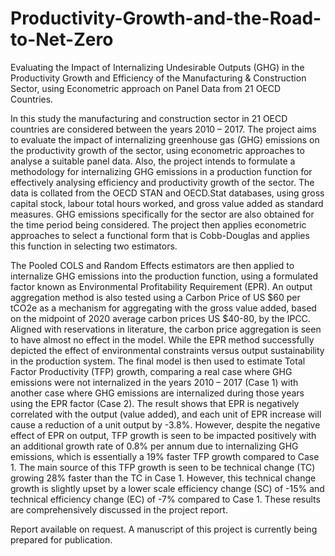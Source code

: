 # Productivity-Growth-and-the-Road-to-Net-Zero
Evaluating the Impact of Internalizing Undesirable Outputs (GHG) in the Productivity Growth and Efficiency of the Manufacturing &amp; Construction Sector, using Econometric approach on Panel Data from 21 OECD Countries.

In this study the manufacturing and construction sector in 21 OECD countries are considered between the years 2010 – 2017. The project aims to evaluate the impact of internalizing greenhouse gas (GHG) emissions on the productivity growth of the sector,
using econometric approaches to analyse a suitable panel data. Also, the project intends to formulate a methodology for internalizing GHG emissions in a production function for effectively analysing efficiency and productivity growth of the sector. The data is collated from the OECD STAN and OECD.Stat databases, using gross capital stock, labour total hours worked, and gross value added as standard measures. GHG emissions specifically for the sector are also obtained for the time period being considered. The project then applies econometric approaches to select a functional form that is Cobb-Douglas and applies this function in selecting two estimators.

The Pooled COLS and Random Effects estimators are then applied to internalize GHG emissions into the production function, using a formulated factor known as Environmental Profitability Requirement (EPR). An output aggregation method is also tested using a Carbon Price of US $60 per tCO2e as a mechanism for aggregating with the gross value added, based on the midpoint of 2020 average carbon prices US $40-80, by the IPCC. Aligned with reservations in literature, the carbon price aggregation is seen to have almost no effect in the model. While the EPR method successfully depicted the effect of environmental constraints versus output sustainability in the production system. The final model is then used to estimate Total Factor Productivity (TFP) growth, comparing a real case where GHG emissions were not internalized in the years 2010 – 2017 (Case 1) with another case where GHG emissions are internalized during those years using the EPR factor (Case 2). The result shows that EPR is negatively correlated with the output (value added), and each unit of EPR increase will cause a reduction of a unit output by -3.8%. However, despite the negative effect of EPR on output, TFP growth is seen to be impacted positively with an additional growth rate of 0.8% per annum due to internalizing GHG emissions, which is essentially a 19% faster TFP growth compared to Case 1. The main source of this TFP growth is seen to be technical change (TC) growing 28% faster than the TC in Case 1.  However, this technical change growth is slightly upset by a lower scale efficiency change (SC) of -15% and technical efficiency change (EC) of -7% compared to Case 1. These results are comprehensively discussed in the project report.

Report available on request. A manuscript of this project is currently being prepared for publication.
